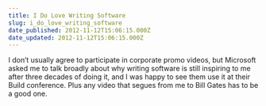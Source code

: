 ```yaml
---
title: I Do Love Writing Software
slug: i_do_love_writing_software
date_published: 2012-11-12T15:06:15.000Z
date_updated: 2012-11-12T15:06:15.000Z
---
```


I don’t usually agree to participate in corporate promo videos, but Microsoft asked me to talk broadly about why writing software is still inspiring to me after three decades of doing it, and I was happy to see them use it at their Build conference. Plus any video that segues from me to Bill Gates has to be a good one.
